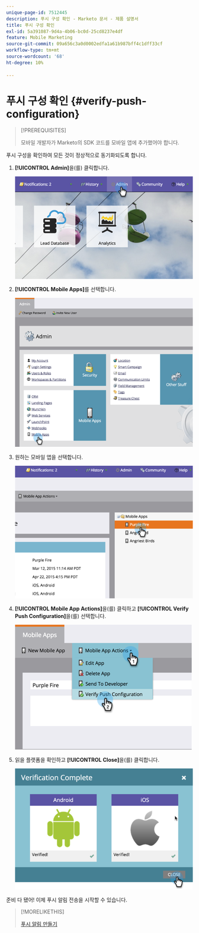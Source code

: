 ```yaml
---
unique-page-id: 7512445
description: 푸시 구성 확인 - Marketo 문서 - 제품 설명서
title: 푸시 구성 확인
exl-id: 5a391087-9d4a-4b06-bc0d-25cd8237e4df
feature: Mobile Marketing
source-git-commit: 09a656c3a0d0002edfa1a61b987bff4c1dff33cf
workflow-type: tm+mt
source-wordcount: '68'
ht-degree: 10%

---
```


# 푸시 구성 확인 {#verify-push-configuration}

>[!PREREQUISITES]
>
>모바일 개발자가 Marketo의 SDK 코드를 모바일 앱에 추가했어야 합니다.

푸시 구성을 확인하여 모든 것이 정상적으로 동기화되도록 합니다.

1. **[!UICONTROL Admin]**&#x200B;을(를) 클릭합니다.

   ![](assets/image2015-4-22-16-3a12-3a32.png)

1. **[!UICONTROL Mobile Apps]**&#x200B;를 선택합니다.

   ![](assets/image2015-4-22-16-3a14-3a29.png)

1. 원하는 모바일 앱을 선택합니다.

   ![](assets/image2015-4-22-16-3a33-3a19.png)

1. **[!UICONTROL Mobile App Actions]**&#x200B;을(를) 클릭하고 **[!UICONTROL Verify Push Configuration]**&#x200B;을(를) 선택합니다.

   ![](assets/image2015-4-22-17-3a25-3a8.png)

1. 읽을 플랫폼을 확인하고 **[!UICONTROL Close]**&#x200B;을(를) 클릭합니다.

   ![](assets/image2015-4-22-18-3a52-3a38.png)

준비 다 됐어! 이제 푸시 알림 전송을 시작할 수 있습니다.

>[!MORELIKETHIS]
>
>[푸시 알림 만들기](/help/marketo/product-docs/mobile-marketing/push-notifications/create-a-push-notification.md)
